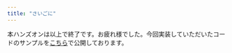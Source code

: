 ```yaml
---
title: "さいごに"
---
```


本ハンズオンは以上で終了です。お疲れ様でした。今回実装していただいたコードのサンプルを[こちら](https://github.com/ufoo68/kotoshi-no-anime)で公開しております。